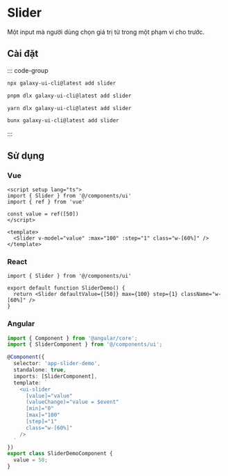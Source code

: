 # Slider

Một input mà người dùng chọn giá trị từ trong một phạm vi cho trước.

<ComponentPreview name="SliderDemo">
  <template #preview>
    <DemoContainer>
      <SliderDemo />
    </DemoContainer>
  </template>
  <template #code>

::: code-group

```vue [Vue]
<script setup lang="ts">
import { Slider } from '@/components/ui/slider'
</script>

<template>
  <Slider :default-value="[50]" :max="100" :step="1" class="w-[60%]" />
</template>
```

```tsx [React]
import { Slider } from "@/components/ui/slider"

export default function App() {
  return <Slider defaultValue={[50]} max={100} step={1} className="w-[60%]" />
}
```

```typescript [Angular]
import { Component } from '@angular/core';
import { SliderComponent } from '@/components/ui/slider';

@Component({
  selector: 'app-root',
  standalone: true,
  imports: [SliderComponent],
  template: `<ui-slider [value]="50" [min]="0" [max]="100" [step]="1" class="w-[60%]"></ui-slider>`
})
export class AppComponent {}
```

:::

  </template>
</ComponentPreview>

## Cài đặt

::: code-group

```bash [npm]
npx galaxy-ui-cli@latest add slider
```

```bash [pnpm]
pnpm dlx galaxy-ui-cli@latest add slider
```

```bash [yarn]
yarn dlx galaxy-ui-cli@latest add slider
```

```bash [bun]
bunx galaxy-ui-cli@latest add slider
```

:::

## Sử dụng

### Vue

```vue
<script setup lang="ts">
import { Slider } from '@/components/ui'
import { ref } from 'vue'

const value = ref([50])
</script>

<template>
  <Slider v-model="value" :max="100" :step="1" class="w-[60%]" />
</template>
```

### React

```tsx
import { Slider } from '@/components/ui'

export default function SliderDemo() {
  return <Slider defaultValue={[50]} max={100} step={1} className="w-[60%]" />
}
```

### Angular

```typescript
import { Component } from '@angular/core';
import { SliderComponent } from '@/components/ui';

@Component({
  selector: 'app-slider-demo',
  standalone: true,
  imports: [SliderComponent],
  template: `
    <ui-slider
      [value]="value"
      (valueChange)="value = $event"
      [min]="0"
      [max]="100"
      [step]="1"
      class="w-[60%]"
    />
  `
})
export class SliderDemoComponent {
  value = 50;
}
```

